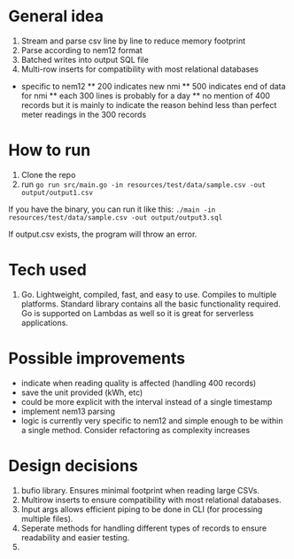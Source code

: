 # General idea

1. Stream and parse csv line by line to reduce memory footprint
2. Parse according to nem12 format
3. Batched writes into output SQL file
4. Multi-row inserts for compatibility with most relational databases

* specific to nem12
** 200 indicates new nmi
** 500 indicates end of data for nmi
** each 300 lines is probably for a day
** no mention of 400 records but it is mainly to indicate the reason behind less than perfect meter readings in the 300 records


# How to run
1. Clone the repo
2. run `go run src/main.go -in resources/test/data/sample.csv -out output/output1.csv`

If you have the binary, you can run it like this:
`./main -in resources/test/data/sample.csv -out output/output3.sql`

If output.csv exists, the program will throw an error.

# Tech used
1. Go. Lightweight, compiled, fast, and easy to use. Compiles to multiple platforms. Standard library contains all the basic functionality required. Go is supported on Lambdas as well so it is great for serverless applications.


# Possible improvements

* indicate when reading quality is affected (handling 400 records)
* save the unit provided (kWh, etc)
* could be more explicit with the interval instead of a single timestamp
* implement nem13 parsing
* logic is currently very specific to nem12 and simple enough to be within a single method. Consider refactoring as complexity increases


# Design decisions
1. bufio library. Ensures minimal footprint when reading large CSVs.
2. Multirow inserts to ensure compatibility with most relational databases.
3. Input args allows efficient piping to be done in CLI (for processing multiple files).
4. Seperate methods for handling different types of records to ensure readability and easier testing.
5. 
